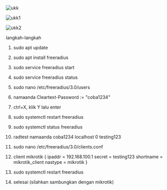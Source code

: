 ![ukk](https://github.com/aprill05/kelompok/assets/156058005/564dc7ab-2f56-4784-afdd-7a5b9a1faac6)

![ukk1](https://github.com/aprill05/kelompok/assets/156058005/4fa3e188-c52f-4955-b9f0-7c6f4ee0cd6d)

![ukk2](https://github.com/aprill05/kelompok/assets/156058005/b8570c22-23a5-4a32-b659-16d07fe01002)

langkah-langkah

1. sudo apt update
2. sudo apt install freeradius
3. sudo service freeradius start
4. sudo service freeradius status
5. sudo nano /etc/freeradius/3.0/users
6. namaanda Cleartext-Password := "coba1234"
7. ctrl+X, klik Y lalu enter
8. sudo systemctl restart freeradius
9. sudo systemctl status freeradius
10. radtest namaanda coba1234 localhost 0 testing123
11. sudo nano /etc/freeradius/3.0/clients.conf
12. client mikrotik {
          ipaddr = 192.168.100.1
          secret = testing123
          shortname = mikrotik_client
          nastype = mikrotik
    }

13. sudo systemctl restart freeradius
14. selesai (silahkan sambungkan dengan mikrotik)




